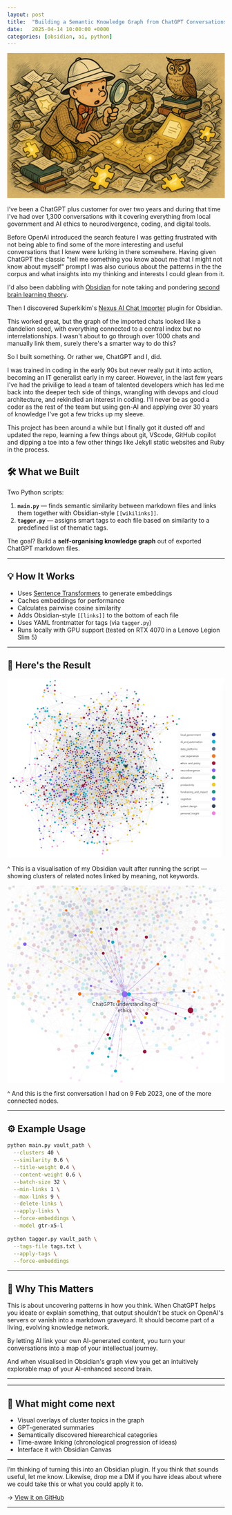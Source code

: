 ```yaml
---
layout: post
title:  "Building a Semantic Knowledge Graph from ChatGPT Conversations in Obsidian"
date:   2025-04-14 10:00:00 +0000
categories: [obsidian, ai, python]
---
```


![The search for meaning](/assets/images/explorer.png)

I’ve been a ChatGPT plus customer for over two years and during that time I've had over 1,300 conversations with it covering everything from local government and AI ethics to neurodivergence, coding, and digital tools.

Before OpenAI introduced the search feature I was getting frustrated with not being able to find some of the more interesting and useful conversations that I knew were lurking in there somewhere. Having given ChatGPT the classic "tell me something you know about me that I might not know about myself" prompt I was also curious about the patterns in the the corpus and what insights into my thinking and interests I could glean from it.

I'd also been dabbling with [Obsidian](https://obsidian.md/) for note taking and pondering [second brain learning theory](https://petermeglis.com/blog/unlock-your-brains-potential-a-beginners-guide-to-obsidian-and-building-a-second-brain/).

Then I discovered Superkikim's [Nexus AI Chat Importer](https://github.com/Superkikim/nexus-ai-chat-importer) plugin for Obsidian.

This worked great, but the graph of the imported chats looked like a dandelion seed, with everything connected to a central index but no interrelationships. I wasn't about to go through over 1000 chats and manually link them, surely there's a smarter way to do this?

So I built something. Or rather we, ChatGPT and I, did. 

I was trained in coding in the early 90s but never really put it into action, becoming an IT generalist early in my career. However, in the last few years I've had the privilige to lead a team of talented developers which has led me back into the deeper tech side of things, wrangling with devops and cloud architecture, and rekindled an interest in coding. I'll never be as good a coder as the rest of the team but using gen-AI and applying over 30 years of knowledge I've got a few tricks up my sleeve. 

This project has been around a while but I finally got it dusted off and updated the repo, learning a few things about git, VScode, GitHub copilot and dipping a toe into a few other things like Jekyll static websites and Ruby in the process.



## 🛠 What we Built

Two Python scripts:

1. **`main.py`** — finds semantic similarity between markdown files and links them together with Obsidian-style `[[wikilinks]]`.
2. **`tagger.py`** — assigns smart tags to each file based on similarity to a predefined list of thematic tags.

The goal? Build a **self-organising knowledge graph** out of exported ChatGPT markdown files.

---

## 💡 How It Works

- Uses [Sentence Transformers](https://www.sbert.net/) to generate embeddings
- Caches embeddings for performance
- Calculates pairwise cosine similarity
- Adds Obsidian-style `[[links]]` to the bottom of each file
- Uses YAML frontmatter for tags (via `tagger.py`)
- Runs locally with GPU support (tested on RTX 4070 in a Lenovo Legion Slim 5)

---

## 📸 Here's the Result

![Obsidian graph view](/assets/images/metisem2.png)

^ This is a visualisation of my Obsidian vault after running the script — showing clusters of related notes linked by meaning, not keywords.

![Chat focus view](/assets/images/GPTethics.png)

^ And this is the first conversation I had on 9 Feb 2023, one of the more connected nodes.

---

## ⚙️ Example Usage

```bash
python main.py vault_path \
  --clusters 40 \
  --similarity 0.6 \
  --title-weight 0.4 \
  --content-weight 0.6 \
  --batch-size 32 \
  --min-links 1 \
  --max-links 9 \
  --delete-links \
  --apply-links \
  --force-embeddings \
  --model gtr-x5-l
```

```bash
python tagger.py vault_path \
  --tags-file tags.txt \
  --apply-tags \
  --force-embeddings
```
---

## 🧠 Why This Matters

This is about uncovering patterns in how you think. When ChatGPT helps you ideate or explain something, that output shouldn’t be stuck on OpenAI's servers or vanish into a markdown graveyard. It should become part of a living, evolving knowledge network.

By letting AI link your own AI-generated content, you turn your conversations into a map of your intellectual journey.

And when visualised in Obsidian's graph view you get an intuitively explorable map of your AI-enhanced second brain.

---


---

## 🧪 What might come next

- Visual overlays of cluster topics in the graph
- GPT-generated summaries
- Semantically discovered hierearchical categories
- Time-aware linking (chronological progression of ideas)
- Interface it with Obsidian Canvas

---

I’m thinking of turning this into an Obsidian plugin. If you think that sounds useful, let me know. Likewise, drop me a DM if you have ideas about where we could take this or what you could apply it to.

→ [View it on GitHub](https://github.com/PFunnell/metisem)

---



